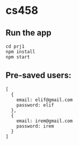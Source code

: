 # cs458

## Run the app
```
cd prj1
npm install
npm start
```

## Pre-saved users:
```
[
  {
    email: elif@gmail.com
    password: elif
  },
  {
    email: irem@gmail.com
    password: irem
  }
]
```
